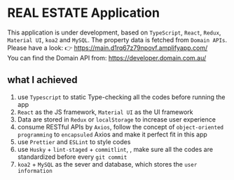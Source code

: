 # REAL ESTATE Application
This application is under development, based on `TypeScript`, `React`, `Redux`, `Material UI`, `koa2` and `MySQL`. The property data is fetched from `Domain APIs`.  
Please have a look: :point_right: https://main.d1rq67z79npovf.amplifyapp.com/  
You can find the Domain API from: https://developer.domain.com.au/

## what I achieved 
1. use `Typescript` to static Type-checking all the codes before running the app
2. `React` as the JS framework, `Material UI` as the UI framework
3. Data are stored in `Redux` or `localStorage` to increase user experience
4. consume RESTful APIs by `Axios`, follow the concept of `object-oriented programming` to `encapsuled` Axios and make it perfect fit in this app
5. use `Prettier` and `ESLint` to style codes
6. use `Husky` + `lint-staged` + `commitlint`, , make sure all the codes are standardized before every `git commit`
7. `koa2` + `MySQL` as the sever and database, which stores the `user information`


